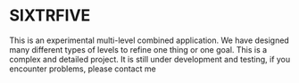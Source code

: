 # SIXTRFIVE
This is an experimental multi-level combined application. We have designed many different types of levels to refine one thing or one goal. This is a complex and detailed project. It is still under development and testing, if you encounter problems, please contact me

